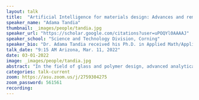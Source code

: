 ```yaml
---
layout: talk
title:  "Artificial Intelligence for materials design: Advances and remaining challenges"
speaker_name: "Adama Tandia" 
thumbnail: _images/people/tandia.jpg
speaker_url: "https://scholar.google.com/citations?user=uPOQYl0AAAAJ"
speaker_school: "Science and Technology Division, Corning"
speaker_bio: "Dr. Adama Tandia received his Ph.D. in Applied Math/Applied Physics from Paul Sabatier University (France) in 1998. He immediately joined the department of Applied Mathematics at Northwestern University where he worked on application of Level Set methods on crystal growth. In 2000 Adama  joined the department of Modeling & Simulation at Corning Incorporated. Adama has developed expertise in applications of molecular modeling for materials design, and development of machine learning algorithms for materials design and process optimization. Some of his current interests are Reinforcement Learning, Autonomous experimentation systems, Genetic Algorithm."
talk_date: "9:15 AM Arizona, Mar. 11, 2022"
date: 03-01-2022
image: _images/people/tandia.jpg
abstract: "In the field of glass and polymer design, advanced analytical methods such as genetic algorithm, Gaussian processes, and neural networks can be applied to composition data with the resultant models used to design materials with highly specialized properties. The data used for such approaches can be empirical or generated using techniques such as molecular dynamics and density functional theory, among others. Yet, despite the many successes using these approaches, there remain serious challenges in terms of hands-free development of such accurate models and the robustness of the algorithms."
categories: talk-current
zoom: https://asu.zoom.us/j/2759304275
zoom_password: 561561
recording:
---
```


